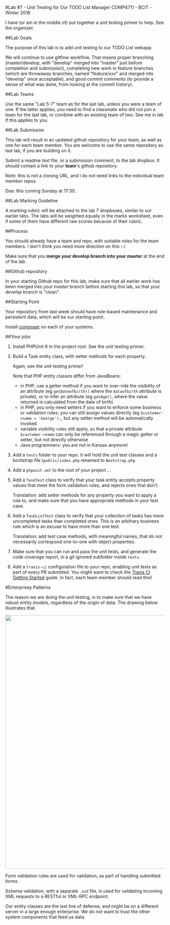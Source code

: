 #Lab #7 - Unit Testing for Our TODO List Manager
COMP4711 - BCIT - Winter 2018

<div class="alert alert-info">
    I have (or am in the middle of) put together a unit testing primer to help.
    See the organizer.
</div>

##Lab Goals

The purpose of this lab is to add unit testing to our TODO List webapp.

We will continue to use gitflow workflow. That means proper branching (master/develop, 
with "develop" merged into "master" just before completion and submission),
completing new work in feature branches (which are throwaway branches, named
"feature/xxx" and merged into "develop" once acceptable), and good commit comments
(to provide a sense of what was done, from looking at the commit history).

##Lab Teams

Use the same "Lab 5-7" team as for the last lab, unless you were a team of one.
If the latter applies, you need to find a classmate who did not join
a team for the last lab, or combine with an existing team of two.
See me in lab if this applies to you.

##Lab Submission

This lab will result in an updated github repository for your team, as well as one for each team
member. You are welcome to use the same repository as last lab, if you are building on it.

Submit a readme *text* file, or a submission comment, to the lab dropbox. 
It should contain a link to your **team**'s github repository. 

Note: this is not a cloning URL, and I do not need links to the individual
team member repos.

Due: this coming Sunday at 17:30.

##Lab Marking Guideline

A marking rubric will be attached to the lab 7 dropboxes, similar to our
earlier labs. The labs will be weighted equally in the marks worksheet,
even if some of them have different raw scores because of their rubric.

##Process

You should already have a team and repo, with suitable roles for the team
members. I don't think you need more direction on this :-/

Make sure that you **merge your develop branch into your master** at the end of the lab.

##Github repository

In your starting Github repo for this lab, make sure that all earlier work has been merged into your
*master* branch before starting this lab, so that your *develop* branch
is "clean".

##Starting Point

Your repository from last week should have role-based maintenance
and persistent data, which will be our starting point..

Install  [composer](https://getcomposer.org/)
on each of your systems.

##Your jobs

1. Install PHPUnit 6 in the project root. See the unit testing primer.

2. Build a Task entity class, with setter methods for each property.

     Again, see the unit testing primer!

    Note that PHP entity classes differ from JavaBeans: 
    - in PHP, use a getter method if you want to over-ride the visibility
    of an attribute (eg `getDateofbirth()` where the `dataofbirth` attribute is private), 
    or to infer an attribute (eg `getAge()`, where the value returned is calculated from the date of birth)
    - in PHP, you only need setters if you want to enforce some business or
    validation rules; you can still assign values directly (eg `$customer->name = 'George');`,
    but any setter method will be automatically invoked
    - variable visibility rules still apply, so that a private attribute `$customer->name` can
    only be referenced through a magic getter or setter, but not directly otherwise
    - Java programmers: you are not in Kansas anymore!

3. Add a `tests` folder to your repo. It will hold the unit test classes
and a bootstrap file (`public/index.php` renamed to `Bootstrap.php`

4. Add a `phpunit.xml` to the root of your project ...

5. Add a `TaskTest` class to verify that your task entity accepts
property values that meet the form validation rules, and
rejects ones that don't.

    Translation: add setter methods for any property you want to apply a rule
    to, and make sure that you have appropriate methods in your test case.

6. Add a `TaskListTest` class to verify that your collection of tasks
has more uncompleted tasks than completed ones. This is an arbitrary business rule
which is an excuse to have more than one test.

    Translation: add test case methods, with meaningful names, that do not
    necessarily correspond one-to-one with object properties.

7. Make sure that you can run and pass the unit tests, and generate the code
coverage report, in a git ignored subfolder inside `tests`.

8. Add a `travis-ci` configuration file to your repo, enabling unit tests
as part of every PR submitted. You might want to check the
[Travis CI Getting Started](https://docs.travis-ci.com/user/getting-started/) guide. 
In fact, each team member should read this!

#Enterprisey Patterns

The reason we are doing the unit testing, is to make sure
that we have robust entity models, regardless of the
origin of data. The drawing below illustrates that.

<img src="/pix/labs/entities.svg" width="800"/>

Form validation rules are used for validation, as part of handling
submitted forms.

Schema validation, with a separate `.xsd` file, is used
for validating incoming XML requests to a RESTful
or XML-RPC endpoint.

Our entity classes are the last line of defense, and
might be on a different server in a large enough enterprise.
We do not want to trust the other system components
that feed us data.
